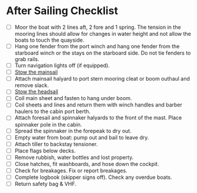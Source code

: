 # After Sailing Checklist

* [ ] Moor the boat with 2 lines aft, 2 fore and 1 spring. The tension in the
      mooring lines should allow for changes in water height and not allow the
      boats to touch the quayside.
* [ ] Hang one fender from the port winch and hang one fender from the
      starboard winch or the stays on the starboard side. Do not tie fenders to
      grab rails.
* [ ] Turn navigation lights off (if equipped).
* [ ] [Stow the mainsail](sail-handling.md#stowing-the-mainsail)
* [ ] Attach mainsail halyard to port stern mooring cleat or boom outhaul and
      remove slack.
* [ ] [Stow the headsail](sail-handling.md#stowing-the-headsail)
* [ ] Coil main sheet and fasten to hang under boom.
* [ ] Coil sheets and lines and return them with winch handles and barber
      haulers to the cabin port berth.
* [ ] Attach foresail and spinnaker halyards to the front of the mast. Place
      spinnaker pole in the cabin.
* [ ] Spread the spinnaker in the forepeak to dry out.
* [ ] Empty water from boat: pump out and bail to leave dry.
* [ ] Attach tiller to backstay tensioner.
* [ ] Place flags below decks.
* [ ] Remove rubbish, water bottles and lost property.
* [ ] Close hatches, fit washboards, and hose down the cockpit.
* [ ] Check for breakages. Fix or report breakages.
* [ ] Complete logbook (skipper signs off). Check any overdue boats.
* [ ] Return safety bag & VHF.
